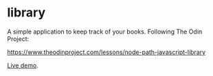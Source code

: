 # library
A simple application to keep track of your books. Following
The Odin Project:

https://www.theodinproject.com/lessons/node-path-javascript-library

[Live demo](https://mongrelarchitect.github.io/library).

